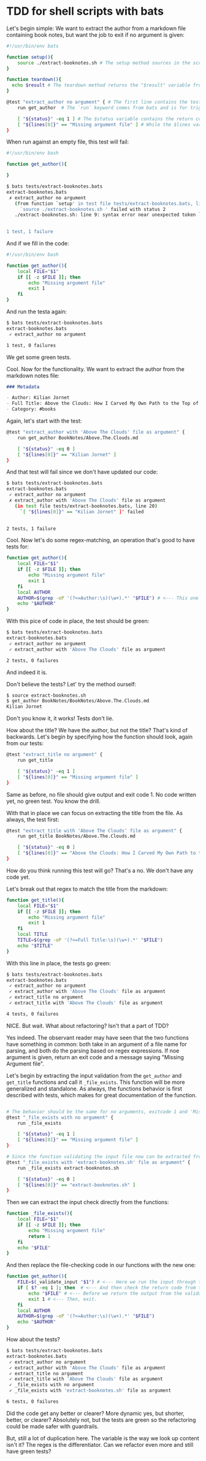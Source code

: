 # TDD for shell scripts with bats

Let's begin simple: We want to extract the author from a markdown file containing book notes, but want the job to exit if no argument is given:

```sh
#!/usr/bin/env bats

function setup(){
    source ./extract-booknotes.sh # The setup method sources in the script we want to test.
}

function teardown(){
  echo $result # The teardown method returns the "$result" variable from bats itself. This helps with debugging failing tests.
}

@test "extract_author no argument" { # The first line contains the test-annotation and a name / explanation of the function to be tested.
    run get_author  # The `run` keyword comes from bats and is for triggering functions or script.

    [ "${status}" -eq 1 ] # The $status variable contains the return code from the functions or scripts being tested, 
    [ "${lines[0]}" == "Missing argument file" ] # While the $lines variable is an array of strings from the functions or script we want to test.
}
```

When run against an empty file, this test will fail:

```sh
#!/usr/bin/env bash

function get_author(){

}
```

```sh
$ bats tests/extract-booknotes.bats 
extract-booknotes.bats
 ✗ extract_author no argument
   (from function `setup' in test file tests/extract-booknotes.bats, line 4)
     `source ./extract-booknotes.sh ' failed with status 2
   ./extract-booknotes.sh: line 9: syntax error near unexpected token `}'
   

1 test, 1 failure
```

And if we fill in the code:

```sh
#!/usr/bin/env bash

function get_author(){
    local FILE="$1"
    if [[ -z $FILE ]]; then 
        echo "Missing argument file"
        exit 1
    fi
}
```

And run the testa again:

```sh
$ bats tests/extract-booknotes.bats 
extract-booknotes.bats
 ✓ extract_author no argument

1 test, 0 failures
```

We get some green tests.

Cool. Now for the functionality. We want to extract the author from the markdown notes file:

```md
### Metadata

- Author: Kilian Jornet
- Full Title: Above the Clouds: How I Carved My Own Path to the Top of the World
- Category: #books
```

Again, let's start with the test:

```sh
@test "extract_author with 'Above The Clouds' file as argument" {
    run get_author BookNotes/Above.The.Clouds.md

    [ "${status}" -eq 0 ]
    [ "${lines[0]}" == "Kilian Jornet" ]
}
```

And that test will fail since we don't have updated our code:

```sh
$ bats tests/extract-booknotes.bats 
extract-booknotes.bats
 ✓ extract_author no argument
 ✗ extract_author with 'Above The Clouds' file as argument
   (in test file tests/extract-booknotes.bats, line 20)
     `[ "${lines[0]}" == "Kilian Jornet" ]' failed
   

2 tests, 1 failure
```

Cool. Now let's do some regex-matching, an operation that's good to have tests for:

```sh
function get_author(){
    local FILE="$1"
    if [[ -z $FILE ]]; then 
        echo "Missing argument file"
        exit 1
    fi
    local AUTHOR
    AUTHOR=$(grep -oP '(?<=Author:\s)(\w+).*' "$FILE") # <--- This one right here. I'm not comfortable with regex spread around, so a test for this is quite nice.
    echo "$AUTHOR"
}

```

With this pice of code in place, the test should be green:

```sh
$ bats tests/extract-booknotes.bats 
extract-booknotes.bats
 ✓ extract_author no argument
 ✓ extract_author with 'Above The Clouds' file as argument

2 tests, 0 failures
```

And indeed it is.

Don't believe the tests? Let' try the method ourself:

```sh
$ source extract-booknotes.sh
$ get_author BookNotes/BookNotes/Above.The.Clouds.md 
Kilian Jornet
```

Don't you know it, it works! Tests don't lie.

How about the title? We have the author, but not the title? That's kind of backwards.
Let's begin by specifying how the function should look, again from our tests:

```sh
@test "extract_title no argument" {
    run get_title

    [ "${status}" -eq 1 ]
    [ "${lines[0]}" == "Missing argument file" ]
}
```

Same as before, no file should give output and exit code 1. No code written yet, no green test. You know the drill.

With that in place we can focus on extracting the title from the file. As always, the test first:

```sh
@test "extract_title with 'Above The Clouds' file as argument" {
    run get_title BookNotes/Above.The.Clouds.md

    [ "${status}" -eq 0 ]
    [ "${lines[0]}" == "Above the Clouds: How I Carved My Own Path to the Top of the World" ]
}
```

How do you think running this test will go? That's a no. We don't have any code yet.

Let's break out that regex to match the title from the markdown:

```sh
function get_title(){
    local FILE="$1"
    if [[ -z $FILE ]]; then 
        echo "Missing argument file"
        exit 1
    fi
    local TITLE
    TITLE=$(grep -oP '(?<=Full Title:\s)(\w+).*' "$FILE")
    echo "$TITLE"
}
```

With this line in place, the tests go green:

```sh
$ bats tests/extract-booknotes.bats 
extract-booknotes.bats
 ✓ extract_author no argument
 ✓ extract_author with 'Above The Clouds' file as argument
 ✓ extract_title no argument
 ✓ extract_title with 'Above The Clouds' file as argument

4 tests, 0 failures
```

NICE. But wait. What about refactoring? Isn't that a part of TDD?

Yes indeed. The observant reader may have seen that the two functions have something in common: both take in an argument of a file name for parsing, and both do the parsing based on regex expressions. If noe argument is given, return an exit code and a message saying "Missing Argument file". 

Let's begin by extracting the input validation from the `get_author` and `get_title` functions and call it `_file_exists`. This function will be more generalized and standalone. As always, the functions behavior is first described with tests, which makes for great documentation of the function.

```sh

# The behavior should be the same for no arguments, exitcode 1 and 'Missing Argument file' as output:
@test "_file_exists with no argument" {
    run _file_exists

    [ "${status}" -eq 1 ]
    [ "${lines[0]}" == "Missing argument file" ]
}

# Since the function validating the input file now can be extracted from the book notes parser, it can check the script itself:
@test "_file_exists with 'extract-booknotes.sh' file as argument" {
    run _file_exists extract-booknotes.sh

    [ "${status}" -eq 0 ]
    [ "${lines[0]}" == "extract-booknotes.sh" ]
}
```

Then we can extract the input check directly from the functions:

```sh
function _file_exists(){
    local FILE="$1"
    if [[ -z $FILE ]]; then 
        echo "Missing argument file"
        return 1
    fi
    echo "$FILE"
}
```

And then replace the file-checking code in our functions with the new one:

```sh
function get_author(){
    FILE=$(_validate_input "$1") # <--- Here we run the input through the validation function
    if [ $? -eq 1 ]; then  # <--- And then check the return code from the function
        echo "$FILE" # <--- Before we return the output from the validation if it fails
        exit 1 # <--- Then, exit.
    fi
    local AUTHOR
    AUTHOR=$(grep -oP '(?<=Author:\s)(\w+).*' "$FILE")
    echo "$AUTHOR"
}
```

How about the tests?

```sh
$ bats tests/extract-booknotes.bats 
extract-booknotes.bats
 ✓ extract_author no argument
 ✓ extract_author with 'Above The Clouds' file as argument
 ✓ extract_title no argument
 ✓ extract_title with 'Above The Clouds' file as argument
 ✓ _file_exists with no argument
 ✓ _file_exists with 'extract-booknotes.sh' file as argument

6 tests, 0 failures
```

Did the code get any better or clearer? More dynamic yes, but shorter, better, or clearer? Absolutely not, but the tests are green so the refactoring could be made safer with guardrails.

But, still a lot of duplication here. The variable is the way we look up content isn't it?
The regex is the differentiator. Can we refactor even more and still have green tests?